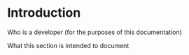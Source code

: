 # Introduction
Who is a developer (for the purposes of this documentation)

What this section is intended to document

